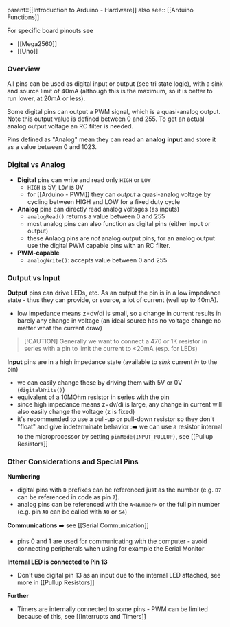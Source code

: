 parent::[[Introduction to Arduino - Hardware]]
also see:: [[Arduino Functions]]

For specific board pinouts see
- [[Mega2560]]
- [[Uno]]

### Overview

All pins can be used as digital input or output (see tri state logic), with a sink and source limit of 40mA (although this is the maximum, so it is better to run lower, at 20mA or less). 

Some digital pins can output a PWM signal, which is a quasi-analog output. Note this output value is defined between 0 and 255. To get an actual analog output voltage an RC filter is needed. 

Pins defined as "Analog" mean they can read an **analog** **input** and store it as a value between 0 and 1023.

### **Digital vs Analog**

- **Digital** pins can write and read only `HIGH` or `LOW`
	- `HIGH` is 5V, `LOW` is 0V
	- for [[Arduino - PWM]] they can _output_ a quasi-analog voltage by cycling between HIGH and LOW for a fixed duty cycle
- **Analog** pins can directly read analog voltages (as inputs)
	- `analogRead()` returns a value between 0 and 255
	- most analog pins can also function as digital pins (either input or output)
	- these Anlaog pins are _not_ analog output pins, for an analog output use the digital PWM capable pins with an RC filter.
- **PWM-capable**
	- `analogWrite()`: accepts value between 0 and 255

### Output vs Input

**Output** pins can drive LEDs, etc. As an output the pin is in a low impedance state - thus they can provide, or source, a lot of current (well up to 40mA).
- low impedance means z=dv/di is small, so a change in current results in barely any change in voltage (an ideal source has no voltage change no matter what the current draw)
	
> [!CAUTION] Generally we want to connect a 470 or 1K resistor in series with a pin to limit the current to <20mA (esp. for LEDs)

**Input** pins are in a high impedance state (available to _sink_ current _in_ to the pin)
- we can easily change these by driving them with 5V or 0V (`digitalWrite()`)
- equivalent of a 10MOhm resistor in series with the pin
- since high impedance means z=dv/di  is large, any change in current will also easily change the voltage (z is fixed)
- it's recommended to use a pull-up or pull-down resistor so they don't "float" and give indeterminate behavior :➡️ we can use a resistor internal to the microprocessor by setting `pinMode(INPUT_PULLUP)`, see  [[Pullup Resistors]]

### Other Considerations and Special Pins

**Numbering**
- digital pins with `D` prefixes can be referenced just as the number (e.g. `D7` can be referenced in code as pin `7`).
- analog pins can be referenced with the `A<Number>` or the full pin number (e.g. pin `A0` can be called with `A0` or `54`)

**Communications** ➡️ see [[Serial Communication]]
- pins 0 and 1 are used for communicating with the computer - avoid connecting peripherals when using for example the Serial Monitor

**Internal LED is connected to Pin 13**
- Don't use digital pin 13 as an input due to the internal LED attached, see more in [[Pullup Resistors]]

**Further**
- Timers are internally connected to some pins - PWM can be limited because of this, see [[Interrupts and Timers]]